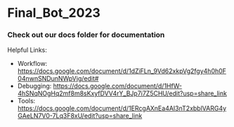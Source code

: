 # Final_Bot_2023
### Check out our docs folder for documentation

Helpful Links:
* Workflow: https://docs.google.com/document/d/1dZiFLn_9Vd62xkpVg2fgy4h0h0F04nwnSNDunNWpVjg/edit#
* Debugging: https://docs.google.com/document/d/1HfW-4hSNqNOgHq2mf8m8sKxyfDVV4rY_BJp7i7Z5CHU/edit?usp=share_link
* Tools: https://docs.google.com/document/d/1ERcgAXnEa4AI3nT2xbblVARG4yGAeLN7V0-7Lq3F8xU/edit?usp=share_link
